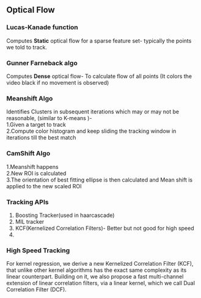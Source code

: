 ## Optical Flow
### **Lucas-Kanade function**
Computes **Static** optical flow for a sparse feature set- typically the points we told to track.</br>
### Gunner Farneback algo
Computes **Dense** optical flow- To calculate flow of all points (It colors the video black if no movement is observed)
### **Meanshift Algo**
Identifies Clusters in subsequent iterations which may or may not be reasonable, (similar to K-means )- </br>
1.Given a target to track</br>
2.Compute color histogram and keep sliding the tracking window in iterations till the best match
### **CamShift Algo**
1.Meanshift happens</br>
2.New ROI is calculated</br>
3.The orientation of best fitting ellipse is then calculated and Mean shift is applied to the new scaled ROI 

### **Tracking APIs**
1. Boosting Tracker(used in haarcascade)</br>
2. MIL tracker</br>
3. KCF(Kernelized Correlation Filters)- Better but not good for high speed</br>
4. 
### **High Speed Tracking**
For kernel regression, we derive a new Kernelized Correlation Filter (KCF), that unlike other kernel algorithms has the exact same complexity as its linear counterpart. Building on it, we also propose a fast multi-channel extension of linear correlation filters, via a linear kernel, which we call Dual Correlation Filter (DCF).

